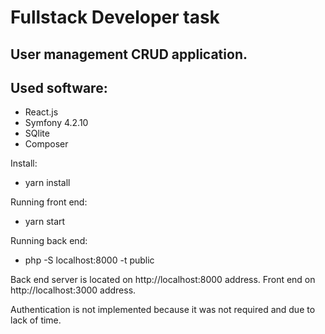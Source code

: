 # Fullstack Developer task

## User management CRUD application.

## Used software:
* React.js
* Symfony 4.2.10
* SQlite
* Composer

Install:
* yarn install

Running front end:
* yarn start

Running back end:
* php -S localhost:8000 -t public

Back end server is located on http://localhost:8000 address. Front end on http://localhost:3000 address.

Authentication is not implemented because it was not required and due to lack of time.